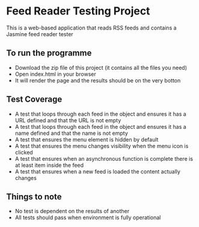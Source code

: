 # Feed Reader Testing Project

This is a web-based application that reads RSS feeds and contains a Jasmine feed reader tester

## To run the programme

- Download the zip file of this project (it contains all the files you need)
- Open index.html in your browser
- It will render the page and the results should be on the very botton

## Test Coverage

- A test that loops through each feed in the object and ensures it has a URL defined and that the URL is not empty
- A test that loops through each feed in the object and ensures it has a name defined and that the name is not empty
- A test that ensures the menu element is hidden by default
- A test that ensures the menu changes visibility when the menu icon is clicked
- A test that ensures when an asynchronous function is complete there is at least item inside the feed
- A test that ensures when a new feed is loaded the content actually changes

## Things to note

- No test is dependent on the results of another
- All tests should pass when environment is fully operational
